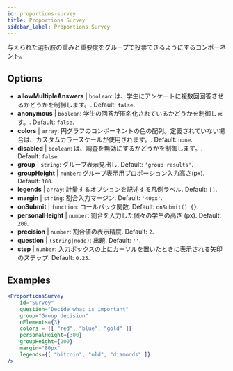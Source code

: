 ```yaml
---
id: proportions-survey
title: Proportions Survey
sidebar_label: Proportions Survey
---
```


与えられた選択肢の重みと重要度をグループで投票できるようにするコンポーネント。

## Options

* __allowMultipleAnswers__ | `boolean`: は、学生にアンケートに複数回回答させるかどうかを制御します。. Default: `false`.
* __anonymous__ | `boolean`: 学生の回答が匿名化されているかどうかを制御します。. Default: `false`.
* __colors__ | `array`: 円グラフのコンポーネントの色の配列。定義されていない場合は、カスタムカラースケールが使用されます。. Default: `none`.
* __disabled__ | `boolean`: は、調査を無効にするかどうかを制御します。. Default: `false`.
* __group__ | `string`: グループ表示見出し. Default: `'group results'`.
* __groupHeight__ | `number`: グループ表示用プロポーション入力高さ(px). Default: `100`.
* __legends__ | `array`: 計量するオプションを記述する凡例ラベル. Default: `[]`.
* __margin__ | `string`: 割合入力マージン. Default: `'40px'`.
* __onSubmit__ | `function`: コールバック関数. Default: `onSubmit() {}`.
* __personalHeight__ | `number`: 割合を入力した個々の学生の高さ (px). Default: `200`.
* __precision__ | `number`: 割合値の表示精度. Default: `2`.
* __question__ | `(string|node)`: 出題. Default: `''`.
* __step__ | `number`: 入力ボックスの上にカーソルを置いたときに表示される矢印のステップ. Default: `0.25`.


## Examples

```jsx live
<ProportionsSurvey 
    id="Survey"
    question="Decide what is important"
    group="Group decision"
    nElements={3}
    colors = {[ "red", "blue", "gold" ]}
    personalHeight={300}
    groupHeight={200}
    margin="80px"
    legends={[ "bitcoin", "old", "diamonds" ]}
/>
```



